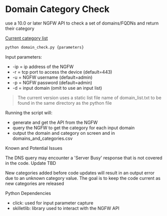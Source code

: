 # Domain Category Check

use a 10.0 or later NGFW API to check a set of domains/FQDNs and return their
 category

[Current category list](https://docs.paloaltonetworks.com/pan-os/10-0/pan-os-new-features/content-inspection-features/dns-security-signature-categories.html#:~:text=DNS%20Security%20Categories%20allows%20you,for%20a%20given%20signature%20source.)


```python
python domain_check.py {parameters}
```

Input parameters:

* -ip = ip address of the NGFW
* -r = tcp port to access the device (default=443)
* -u = NGFW username (default=admin)
* -p = NGFW password (default=admin)
* -d = input domain (omit to use an input list)

> The current version uses a static list file name of domain_list.txt to be
> found in the same directory as the python file

Running the script will:

* generate and get the API from the NGFW
* query the NGFW to get the category for each input domain
* output the domain and category on screen and in domains_and_categories.csv


Known and Potential Issues

The DNS query may encounter a 'Server Busy' response that is not covered in the
code. Update TBD

New categories added before code updates will result in an output error due to
an unknown category value. The goal is to keep the code current as new 
categories are released

Python Dependencies

* click: used for input parameter capture
* skilletlib: library used to interact with the NGFW API


